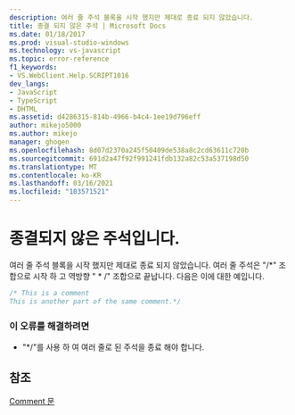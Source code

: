 ```yaml
---
description: 여러 줄 주석 블록을 시작 했지만 제대로 종료 되지 않았습니다.
title: 종결 되지 않은 주석 | Microsoft Docs
ms.date: 01/18/2017
ms.prod: visual-studio-windows
ms.technology: vs-javascript
ms.topic: error-reference
f1_keywords:
- VS.WebClient.Help.SCRIPT1016
dev_langs:
- JavaScript
- TypeScript
- DHTML
ms.assetid: d4286315-814b-4966-b4c4-1ee19d796eff
author: mikejo5000
ms.author: mikejo
manager: ghogen
ms.openlocfilehash: 8d07d2370a245f50409de538a8c2cd63611c720b
ms.sourcegitcommit: 691d2a47f92f991241fdb132a82c53a537198d50
ms.translationtype: MT
ms.contentlocale: ko-KR
ms.lasthandoff: 03/16/2021
ms.locfileid: "103571521"
---
```

# <a name="unterminated-comment"></a>종결되지 않은 주석입니다.
여러 줄 주석 블록을 시작 했지만 제대로 종료 되지 않았습니다. 여러 줄 주석은 "/*" 조합으로 시작 하 고 역방향 " \* /" 조합으로 끝납니다. 다음은 이에 대한 예입니다.  
  
```JavaScript  
/* This is a comment  
This is another part of the same comment.*/  
```  
  
### <a name="to-correct-this-error"></a>이 오류를 해결하려면  
  
- "*/"를 사용 하 여 여러 줄로 된 주석을 종료 해야 합니다.  
  
## <a name="see-also"></a>참조  
 [Comment 문](https://developer.mozilla.org/docs/Web/JavaScript/Reference/Lexical_grammar)
